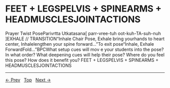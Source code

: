 # FEET + LEGSPELVIS + SPINEARMS + HEADMUSCLESJOINTACTIONS

Prayer Twist PoseParivrtta Utkatasana[ parr-vree-tuh oot-kuh-TA-suh-nuh ]EXHALE
// TRANSITION“Inhale Chair Pose, Exhale bring yourhands to heart center, Inhalelengthen your spine forward...”To exit pose“Inhale, Exhale ForwardFold...”BPCWhat setup cues will mov e your students into the pose? In what order? What deepening cues will help their pose? Where do you feel this pose? How does it benefit you?
FEET + LEGSPELVIS + SPINEARMS + HEADMUSCLESJOINTACTIONS


---
[← Prev](/pages/page-118.md) &nbsp; [Top](/index.md) &nbsp; [Next →](/pages/page-120.md)
